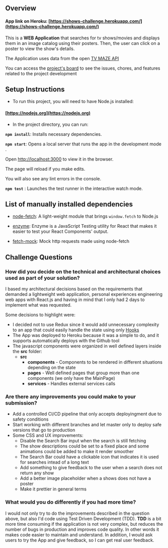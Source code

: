 ## Overview  
 
#### App link on Heroku: [https://shows-challenge.herokuapp.com/](https://shows-challenge.herokuapp.com/)  
  
This is a **WEB Application** that searches for tv shows/movies and displays them in an image catalog using their posters. Then, the user can click on a poster to view the show's details.  
  

The Application uses data from the open [TV MAZE API](https://www.tvmaze.com/api)  
  
You can access the [project's board](https://trello.com/b/Fat0VJV1/hp-movies-challenge) to see the issues, chores, and features related to the project development  
 
 
## Setup Instructions  
 
- To run this project, you will need to have Node.js installed:  
  
####  [https://nodejs.org](https://nodejs.org)  
  
- In the project directory, you can run:  
  
**`npm install`**: Installs necessary dependencies.
  
**`npm start`**: Opens a local server that runs the app in the development mode  .

Open [http://localhost:3000](http://localhost:3000) to view it in the browser.  

The page will reload if you make edits.
  
You will also see any lint errors in the console.  
  
**`npm test`** : Launches the test runner in the interactive watch mode. 


## List of manually installed dependencies  
  
- [node-fetch](https://github.com/node-fetch/node-fetch): A light-weight module that brings `window.fetch` to Node.js  
  
- [enzyme](https://airbnb.io/enzyme/): Enzyme is a JavaScript Testing utility for React that makes it easier to test your React Components' output.  
  
- [fetch-mock](http://www.wheresrhys.co.uk/fetch-mock): Mock http requests made using node-fetch  


## Challenge Questions  
 
### How did you decide on the technical and architectural choices used as part of your solution?  

I based my architectural decisions based on the requirements that demanded a lightweight web application, personal experiences engineering web apps with React.js and having in mind that I only had 2 days to implement what was requested.  
  
Some decisions to highlight were:  

- I decided not to use Redux since it would add unnecessary complexity to an app that could easily handle the state using only [Hooks](https://reactjs.org/docs/hooks-intro.html)  
- The App was deployed to Heroku because it was a simple to do, and it supports automatically deploys with the Github tool  
- The javascript components were organized in well defined layers inside the **src** folder:  
	- **src**  
		- **components** - Components to be rendered in different situations depending on the state  
		- **pages** - Well defined pages that group more than one components (we only have the MainPage)  
		- **services** - Handles external services calls  
  
### Are there any improvements you could make to your submission?  

  - Add a controlled CI/CD pipeline that only accepts deployingment due to safety conditions
  - Start working with different branches and let master only to deploy safe versions that go to production
  - Some CSS and UX improvements:
	  - Disable the Search Bar input when the search is still fetching
	  - The show descriptions could be set to a fixed place and some animations could be added to make it render smoother
	  - The Search Bar could have a clickable icon that indicates it is used for searches intead of a long text
	  - Add something to give feedback to the user when a search does not return any show
	  - Add a better image placeholder when a shows does not have a poster
	  - Make it prettier in general terms

### What would you do differently if you had more time?

I would not only try to do the improvements described in the question above, but also I'd code using Test Driven Development (TDD). **TDD**  is a bit more time consuming if the application is not very complex, but reduces the number of bugs in production and improves code quality. In other words it makes code easier to maintain and understand. In addition, I would ask users to try the App and give feedback, so I can get real user feedback.